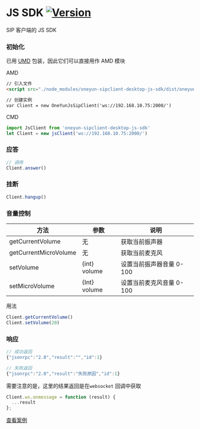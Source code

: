 # JS SDK [![Version](https://img.shields.io/npm/v/oneyun-sipclient-desktop-js-sdk.svg)](https://www.npmjs.com/package/oneyun-sipclient-desktop-js-sdk)



SIP 客户端的 JS SDK



### 初始化



已用 [UMD](https://github.com/umdjs/umd#readme) 包装，因此它们可以直接用作 AMD 模块



AMD

```html
// 引入文件
<script src="./node_modules/oneyun-sipclient-desktop-js-sdk/dist/oneyun-client-js.js"> </script>

// 创建实例
var Client = new OneYunJsSipClient('ws://192.168.10.75:2000/')
```



CMD

```js
import JsClient from 'oneyun-sipclient-desktop-js-sdk'
let Client = new jsClient('ws://192.168.10.75:2000/')
```



### 应答



```js
// 调用
Client.answer()
```



### 挂断



```js
Client.hangup()
```



### 音量控制



| 方法                    | 参数           | 说明              |
| --------------------- | ------------ | --------------- |
| getCurrentVolume      | 无            | 获取当前振声器         |
| getCurrentMicroVolume | 无            | 获取当前麦克风         |
| setVolume             | {int} volume | 设置当前振声器音量 0-100 |
| setMicroVolume        | {Int} volume | 设置当前麦克风音量 0-100 |



用法



```js
Client.getCurrentVolume()
Client.setVolume(20)
```



### 响应



```js
// 成功返回
{"jsonrpc":"2.0","result":"","id":1}

// 失败返回
{"jsonrpc":"2.0","result":"失败原因","id":1}
```



需要注意的是，这里的结果返回是在`websocket` 回调中获取

```js
Client.ws.onmessage = function (result) {
  ...result
};
```



[查看案例](https://github.com/liushuixingyun/oneyun-sipclient-desktop-js-sdk/blob/master/example/index_jssdk.html)
